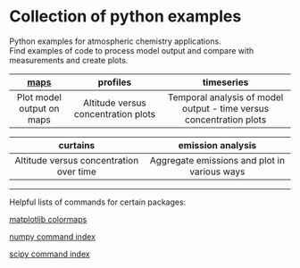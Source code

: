# Collection of python examples
<!--
.. title: Python examples for atmospheric chemistry
.. date: 2020-03-26
.. tags: atmospheric chemistry python examples gallery
.. description: Based off the Unidata one-stop shop for Python in atmospheric science and meteorology
.. author: rrb
-->

Python examples for atmospheric chemistry applications.<br>
Find examples of code to process model output and compare with measurements and create plots.

|[maps](map_plotting.md) | profiles | timeseries |
|:-------------:|:-------------:|:-------------:|
|Plot model output on maps| Altitude versus concentration plots | Temporal analysis of model output - time versus concentration plots |


|curtains| emission analysis |
|:-------------:|:-------------:|
| Altitude versus concentration over time | Aggregate emissions and plot in various ways |

------------------------------
Helpful lists of commands for certain packages:

[matplotlib colormaps](https://matplotlib.org/3.1.1/gallery/color/colormap_reference.html)

[numpy command index](https://numpy.org/doc/stable/genindex.html)

[scipy command index](https://docs.scipy.org/doc/scipy/reference/genindex.html)


